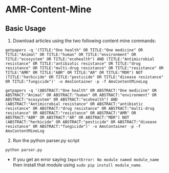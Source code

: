 # AMR-Content-Mine

## Basic Usage
1. Download articles using the two following content mine commands:
  ```
  getpapers -q '(TITLE:"One health" OR TITLE:"One medicine" OR TITLE:"Animal" OR TITLE:"human" OR TITLE:"environment" OR TITLE:"ecosystem" OR TITLE:"ecohealth") AND (TITLE:"Antimicrobial resistance" OR TITLE:"antibiotic resistance" OR TITLE:"drug resistance" OR TITLE:"multi-drug resistance" OR TITLE:"resistance" OR TITLE:"AMR" OR TITLE:"ABR" OR TITLE:"AR" OR TITLE:"MDR") NOT (TITLE:"herbicide" OR TITLE:"pesticide" OR TITLE:"disease resistance" OR TITLE:"fungicide")' -o AmsContainer -p -f AmsContentMineLog
  ```
  ```
  getpapers -q '(ABSTRACT:"One health" OR ABSTRACT:"One medicine" OR ABSTRACT:"Animal" OR ABSTRACT:"human" OR ABSTRACT:"environment" OR ABSTRACT:"ecosystem" OR ABSTRACT:"ecohealth") AND (ABSTRACT:"Antimicrobial resistance" OR ABSTRACT:"antibiotic resistance" OR ABSTRACT:"drug resistance" OR ABSTRACT:"multi-drug resistance" OR ABSTRACT:"resistance" OR ABSTRACT:"AMR" OR ABSTRACT:"ABR" OR ABSTRACT:"AR" OR ABSTRACT:"MDR") NOT (ABSTRACT:"herbicide" OR ABSTRACT:"pesticide" OR ABSTRACT:"disease resistance" OR ABSTRACT:"fungicide")' -o AmsContainer -p -f AmsContentMineLog
  ```
2. Run the python parser.py script
  ```
  python parser.py
  ```
  - If you get an error saying `ImportError: No module named module_name` then install that module using `sudo pip install module_name`. 

